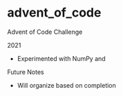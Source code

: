 # advent_of_code
Advent of Code Challenge

2021 
- Experimented with NumPy and 

Future Notes
- Will organize based on completion
